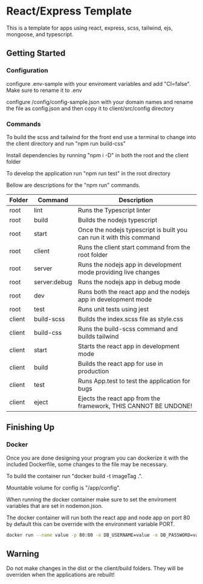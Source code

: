 # React/Express Template

This is a template for apps using react, express, scss, tailwind, ejs, mongoose, and typescript.

## Getting Started

### Configuration

configure .env-sample with your enviroment variables and add "CI=false". Make sure to rename it to .env

configure /config/config-sample.json with your domain names and rename the file as config.json and then copy it to client/src/config directory

### Commands

To build the scss and tailwind for the front end use a terminal to change into the client directory and run "npm run build-css"

Install dependencies by running "npm i -D" in both the root and the client folder

To develop the application run "npm run test" in the root directory

Bellow are descriptions for the "npm run" commands.

| Folder | Command      | Description                                                          |
| ------ | ------------ | -------------------------------------------------------------------- |
| root   | lint         | Runs the Typescript linter                                           |
| root   | build        | Builds the nodejs typescript                                         |
| root   | start        | Once the nodejs typescript is built you can run it with this command |
| root   | client       | Runs the client start command from the root folder                   |
| root   | server       | Runs the nodejs app in development mode providing live changes       |
| root   | server:debug | Runs the nodejs app in debug mode                                    |
| root   | dev          | Runs both the react app and the nodejs app in development mode       |
| root   | test         | Runs unit tests using jest                                           |
| client | build-scss   | Builds the index.scss file as style.css                              |
| client | build-css    | Runs the build-scss command and builds tailwind                      |
| client | start        | Starts the react app in development mode                             |
| client | build        | Builds the react app for use in production                           |
| client | test         | Runs App.test to test the application for bugs                       |
| client | eject        | Ejects the react app from the framework, THIS CANNOT BE UNDONE!      |

## Finishing Up

### Docker

Once you are done designing your program you can dockerize it with the included Dockerfile, some changes to the file may be necessary.

To build the container run "docker build -t imageTag .".

Mountable volume for config is "/app/config".

When running the docker container make sure to set the enviroment variables that are set in nodemon.json.

The docker container will run both the react app and node app on port 80 by default this can be override with the environment variable PORT.

```bash
docker run --name value -p 80:80 -e DB_USERNAME=value -e DB_PASSWORD=value -e DB_AUTHSOURCE=admin -e DB_IP=value -e DB_PORT=27017 -e DB_COLLECTION=value -e SECRET=value -v VolPath:/app/config imageTag
```

## Warning

Do not make changes in the dist or the client/build folders. They will be overriden when the applications are rebuilt!

